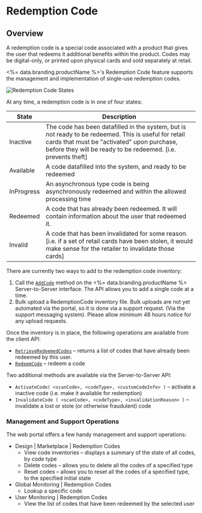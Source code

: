 # Redemption Code
## Overview



A redemption code is a special code associated with a product that gives the user that redeems it additional benefits within the product.  Codes may be digital-only, or printed upon physical cards and sold separately at retail.

<%= data.branding.productName %>'s Redemption Code feature supports the management and implementation of single-use redemption codes.

![Redemption Code States](@site/docs/img/api-img/redemption_code_states_4_11_1.png)

At any time, a redemption code is in one of four states:

State | Description
--------- | -----------
Inactive | The code has been datafilled in the system, but is not ready to be redeemed. This is useful for retail cards that must be "activated" upon purchase, before they will be ready to be redeemed.  [i.e. prevents theft]
Available | A code datafilled into the system, and ready to be redeemed
InProgress | An asynchronous type code is being asynchronously redeemed and within the allowed processing time
Redeemed | A code that has already been redeemed. It will contain information about the user that redeemed it.
Invalid | A code that has been invalidated for some reason. [i.e. if a set of retail cards have been stolen, it would make sense for the retailer to invalidate those cards]

There are currently two ways to add to the redemption code inventory:

1. Call the [<code>AddCode</code>](/api/s2s/redemptioncode/addcode) method on the <%= data.branding.productName %> Server-to-Server interface. The API allows you to add a single code at a time.
2. Bulk upload a RedemptionCode inventory file.  Bulk uploads are not yet automated via the portal, so it is done via a support request. (Via the support messaging system).  Please allow minimum 48 hours notice for any upload requests.

Once the inventory is in place, the following operations are available from the client API:

* <code>[RetrieveRedeemedCodes](/api/capi/redemptioncode/getredeemedcodes)</code> – returns a list of codes that have already been redeemed by this user.
* <code>[RedeemCode](/api/capi/redemptioncode/redeemcode)</code> – redeem a code

Two additional methods are available via the Server-to-Server API:

- `ActivateCode( <scanCode>, <codeType>, <customCodeInfo> )` – activate a inactive code (i.e. make it available for redemption)
- `InvalidateCode ( <scanCode>, <codeType>, <invalidationReason> )` – invalidate a lost or stole (or otherwise fraudulent) code

### Management and Support Operations

The web portal offers a few handy management and support operations:

- Design | Marketplace | Redemption Codes
  - View code inventories – displays a summary of the state of all codes, by code type
  - Delete codes – allows you to delete all the codes of a specified type
  - Reset codes – allows you to reset all the codes of a specified type, to the specified initial state
- Global Monitoring | Redemption Codes
  - Lookup a specific code
- User Monitoring | Redemption Codes
  - View the list of codes that have been redeemed by the selected user



<DocCardList />